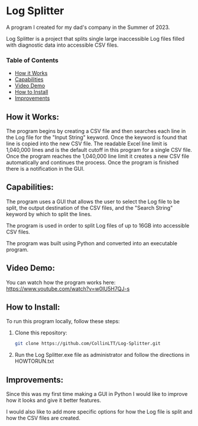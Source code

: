 # Log Splitter
A program I created for my dad's company in the Summer of 2023.

Log Splitter is a project that splits single large inaccessible Log files filled with diagnostic data into accessible CSV files.

### Table of Contents
- [How it Works](#how-it-works)
- [Capabilities](#capabilities)
- [Video Demo](#video-demo)
- [How to Install](#how-to-install)
- [Improvements](#improvements)

## How it Works:

The program begins by creating a CSV file and then searches each line in the Log file for the "Input String" keyword. Once the keyword is found that line is copied into the new CSV file. The readable Excel line limit is 1,040,000 lines and is the default cutoff in this program for a single CSV file. Once the program reaches the 1,040,000 line limit it creates a new CSV file automatically and continues the process. Once the program is finished there is a notification in the GUI.

## Capabilities:

The program uses a GUI that allows the user to select the Log file to be split, the output destination of the CSV files, and the "Search String" keyword by which to split the lines.

The program is used in order to split Log files of up to 16GB into accessible CSV files.

The program was built using Python and converted into an executable program.

## Video Demo:

You can watch how the program works here: https://www.youtube.com/watch?v=w0IU5H7QJ-s

## How to Install:

To run this program locally, follow these steps:

1. Clone this repository:
   ```bash
   git clone https://github.com/CollinLTT/Log-Splitter.git
   
2. Run the Log Splitter.exe file as administrator and follow the directions in HOWTORUN.txt

## Improvements:

Since this was my first time making a GUI in Python I would like to improve how it looks and give it better features.

I would also like to add more specific options for how the Log file is split and how the CSV files are created.
